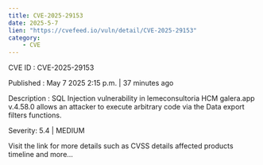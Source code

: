 ```yaml
---
title: CVE-2025-29153
date: 2025-5-7
lien: "https://cvefeed.io/vuln/detail/CVE-2025-29153"
category:
    - CVE
---
```


CVE ID : CVE-2025-29153

Published :  May 7
2025
2:15 p.m. | 37 minutes ago

Description : SQL Injection vulnerability in lemeconsultoria HCM galera.app v.4.58.0 allows an attacker to execute arbitrary code via the Data export
filters functions.

Severity: 5.4 | MEDIUM

Visit the link for more details
such as CVSS details
affected products
timeline
and more...
